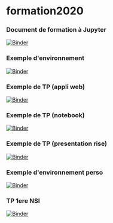 # formation2020
### Document de formation à Jupyter
[![Binder](https://mybinder.org/badge_logo.svg)](https://mybinder.org/v2/gh/jcamponovo/formation2020/master?filepath=presentation.ipynb)

### Exemple d'environnement
[![Binder](https://mybinder.org/badge_logo.svg)](https://mybinder.org/v2/gh/jcamponovo/formation2020/master?urlpath=apps/environnement.ipynb)

### Exemple de TP (appli web)
[![Binder](https://mybinder.org/badge_logo.svg)](https://mybinder.org/v2/gh/LionelCarminati/Serveur-Jupyter/master?urlpath=apps/refraction2.ipynb)

### Exemple de TP (notebook)
[![Binder](https://mybinder.org/badge_logo.svg)](https://mybinder.org/v2/gh/LionelCarminati/Serveur-Jupyter/master?filepath=refraction2.ipynb)

### Exemple de TP (presentation rise)
[![Binder](https://mybinder.org/badge_logo.svg)](https://mybinder.org/v2/gh/LionelCarminati/Serveur-Jupyter/master?filepath=refraction2_pres.ipynb)

### Exemple d'environnement perso
[![Binder](https://mybinder.org/badge_logo.svg)](https://mybinder.org/v2/gh/LionelCarminati/Serveur-Jupyter/master?urlpath=apps/environnement.ipynb)

### TP 1ere NSI
[![Binder](https://mybinder.org/badge_logo.svg)](https://mybinder.org/v2/gh/LionelCarminati/Serveur-Jupyter/master?filepath=tuto.ipynb)
